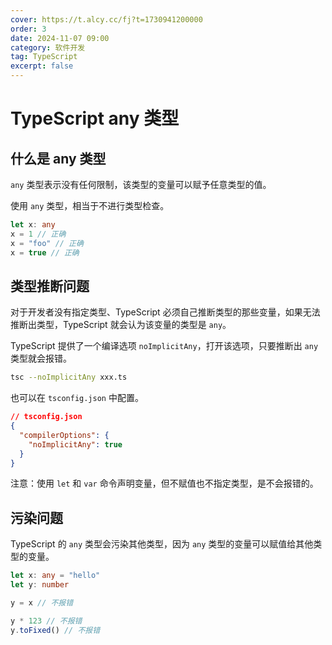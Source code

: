 ```yaml
---
cover: https://t.alcy.cc/fj?t=1730941200000
order: 3
date: 2024-11-07 09:00
category: 软件开发
tag: TypeScript
excerpt: false
---
```


# TypeScript any 类型

## 什么是 any 类型

`any` 类型表示没有任何限制，该类型的变量可以赋予任意类型的值。

使用 `any` 类型，相当于不进行类型检查。

```TypeScript
let x: any
x = 1 // 正确
x = "foo" // 正确
x = true // 正确
```

## 类型推断问题

对于开发者没有指定类型、TypeScript 必须自己推断类型的那些变量，如果无法推断出类型，TypeScript 就会认为该变量的类型是 `any`。

TypeScript 提供了一个编译选项 `noImplicitAny`，打开该选项，只要推断出 `any` 类型就会报错。

```sh
tsc --noImplicitAny xxx.ts
```

也可以在 `tsconfig.json` 中配置。

```json
// tsconfig.json
{
  "compilerOptions": {
    "noImplicitAny": true
  }
}
```

注意：使用 `let` 和 `var` 命令声明变量，但不赋值也不指定类型，是不会报错的。

## 污染问题

TypeScript 的 `any` 类型会污染其他类型，因为 `any` 类型的变量可以赋值给其他类型的变量。

```TypeScript
let x: any = "hello"
let y: number

y = x // 不报错

y * 123 // 不报错
y.toFixed() // 不报错
```